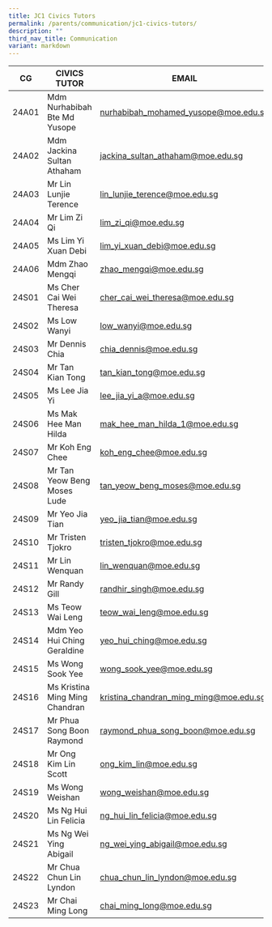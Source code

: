 ```yaml
---
title: JC1 Civics Tutors
permalink: /parents/communication/jc1-civics-tutors/
description: ""
third_nav_title: Communication
variant: markdown
---
```

| CG | CIVICS TUTOR | EMAIL |
| -------- | -------- | -------- |
| 24A01 | Mdm Nurhabibah Bte Md Yusope | nurhabibah_mohamed_yusope@moe.edu.sg |
| 24A02 | Mdm Jackina Sultan Athaham | jackina_sultan_athaham@moe.edu.sg |
| 24A03 | Mr Lin Lunjie Terence | lin_lunjie_terence@moe.edu.sg |
| 24A04 | Mr Lim Zi Qi | lim_zi_qi@moe.edu.sg |
| 24A05 | Ms Lim Yi Xuan Debi | lim_yi_xuan_debi@moe.edu.sg |
| 24A06 | Mdm Zhao Mengqi | zhao_mengqi@moe.edu.sg |
| 24S01 | Ms Cher Cai Wei Theresa | cher_cai_wei_theresa@moe.edu.sg |
| 24S02 | Ms Low Wanyi | low_wanyi@moe.edu.sg |
| 24S03 | Mr Dennis Chia | chia_dennis@moe.edu.sg |
| 24S04 | Mr Tan Kian Tong | tan_kian_tong@moe.edu.sg |
| 24S05 | Ms Lee Jia Yi | lee_jia_yi_a@moe.edu.sg |
| 24S06 | Ms Mak Hee Man Hilda | mak_hee_man_hilda_1@moe.edu.sg |
| 24S07 | Mr Koh Eng Chee | koh_eng_chee@moe.edu.sg |
| 24S08 | Mr Tan Yeow Beng Moses Lude | tan_yeow_beng_moses@moe.edu.sg |
| 24S09 | Mr Yeo Jia Tian | yeo_jia_tian@moe.edu.sg |
| 24S10 | Mr Tristen Tjokro | tristen_tjokro@moe.edu.sg |
| 24S11 | Mr Lin Wenquan | lin_wenquan@moe.edu.sg |
| 24S12 | Mr Randy Gill | randhir_singh@moe.edu.sg |
| 24S13 | Ms Teow Wai Leng | teow_wai_leng@moe.edu.sg |
| 24S14 | Mdm Yeo Hui Ching Geraldine | yeo_hui_ching@moe.edu.sg |
| 24S15 | Ms Wong Sook Yee | wong_sook_yee@moe.edu.sg |
| 24S16 | Ms Kristina Ming Ming Chandran | kristina_chandran_ming_ming@moe.edu.sg |
| 24S17 | Mr Phua Song Boon Raymond | raymond_phua_song_boon@moe.edu.sg |
| 24S18 | Mr Ong Kim Lin Scott | ong_kim_lin@moe.edu.sg |
| 24S19 | Ms Wong Weishan | wong_weishan@moe.edu.sg |
| 24S20 | Ms Ng Hui Lin Felicia | ng_hui_lin_felicia@moe.edu.sg |
| 24S21 | Ms Ng Wei Ying Abigail | ng_wei_ying_abigail@moe.edu.sg |
| 24S22 | Mr Chua Chun Lin Lyndon | chua_chun_lin_lyndon@moe.edu.sg |
| 24S23 | Mr Chai Ming Long | chai_ming_long@moe.edu.sg |